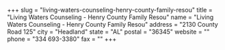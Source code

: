 +++
slug = "living-waters-counseling-henry-county-family-resou"
title = "Living Waters Counseling - Henry County Family Resou"
name = "Living Waters Counseling - Henry County Family Resou"
address = "2130 County Road 125"
city = "Headland"
state = "AL"
postal = "36345"
website = ""
phone = "334 693-3380"
fax = ""
+++
